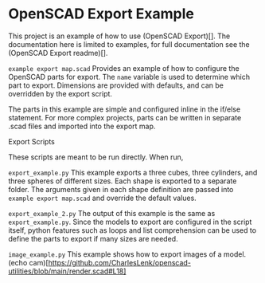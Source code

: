 # OpenSCAD Export Example
This project is an example of how to use (OpenSCAD Export)[]. The documentation here is limited to examples, for full
documentation see the (OpenSCAD Export readme)[].

`example export map.scad`
 Provides an example of how to configure the OpenSCAD parts for export. The `name` variable is used to determine which part to export. Dimensions are provided with defaults, and can be overridden by the export script.

 The parts in this example are simple and configured inline in the if/else statement. For more complex projects, parts can be written in separate .scad files and imported into the export map. 

Export Scripts

These scripts are meant to be run directly. When run, 

`export_example.py`
This example exports a three cubes, three cylinders, and three spheres of different sizes. Each shape is exported to a separate folder. The arguments given in each shape definition are passed into `example export map.scad` and override the default values. 

`export_example_2.py`
The output of this example is the same as `export_example.py`. Since the models to export are configured in the script itself, python features such as loops and list comprehension can be used to define the parts to export if many sizes are needed.

`image_example.py`
This example shows how to export images of a model. (echo cam)[https://github.com/CharlesLenk/openscad-utilities/blob/main/render.scad#L18]